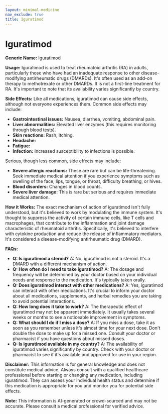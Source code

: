 ```yaml
---
layout: minimal-medicine
nav_exclude: true
title: Iguratimod
---
```


# Iguratimod

**Generic Name:** Iguratimod

**Usage:** Iguratimod is used to treat rheumatoid arthritis (RA) in adults, particularly those who have had an inadequate response to other disease-modifying antirheumatic drugs (DMARDs).  It's often used as an add-on therapy to methotrexate or other DMARDs.  It is not a first-line treatment for RA.  It's important to note that its availability varies significantly by country.

**Side Effects:**  Like all medications, iguratimod can cause side effects, although not everyone experiences them.  Common side effects may include:

* **Gastrointestinal issues:**  Nausea, diarrhea, vomiting, abdominal pain.
* **Liver abnormalities:** Elevated liver enzymes (this requires monitoring through blood tests).
* **Skin reactions:** Rash, itching.
* **Headache:**
* **Fatigue:**
* **Infection:**  Increased susceptibility to infections is possible.


Serious, though less common, side effects may include:

* **Severe allergic reactions:**  These are rare but can be life-threatening.  Seek immediate medical attention if you experience symptoms such as swelling of the face, lips, tongue, or throat, difficulty breathing, or hives.
* **Blood disorders:**  Changes in blood counts.
* **Severe liver damage:** This is rare but serious and requires immediate medical attention.


**How it Works:**  The exact mechanism of action of iguratimod isn't fully understood, but it's believed to work by modulating the immune system. It's thought to suppress the activity of certain immune cells, like T cells and macrophages, that contribute to the inflammation and joint damage characteristic of rheumatoid arthritis.  Specifically, it's believed to interfere with cytokine production and reduce the release of inflammatory mediators.  It's considered a disease-modifying antirheumatic drug (DMARD).

**FAQs:**

* **Q: Is iguratimod a steroid?** A: No, iguratimod is not a steroid.  It's a DMARD with a different mechanism of action.
* **Q: How often do I need to take iguratimod?** A: The dosage and frequency will be determined by your doctor based on your individual needs and response to the medication.  It's typically taken orally.
* **Q: Does iguratimod interact with other medications?** A:  Yes, iguratimod can interact with other medications. It's crucial to inform your doctor about all medications, supplements, and herbal remedies you are taking to avoid potential interactions.
* **Q: How long does it take to work?** A:  The therapeutic effect of iguratimod may not be apparent immediately.  It usually takes several weeks or months to see a noticeable improvement in symptoms.
* **Q:  What should I do if I miss a dose?** A: If you miss a dose, take it as soon as you remember unless it's almost time for your next dose.  Don't double the dose to make up for a missed one.  Consult your doctor or pharmacist if you have questions about missed doses.
* **Q:  Is iguratimod available in my country?** A:  The availability of iguratimod varies significantly by country. Check with your doctor or pharmacist to see if it's available and approved for use in your region.


**Disclaimer:** This information is for general knowledge and does not constitute medical advice.  Always consult with a qualified healthcare professional before starting or changing any medication, including iguratimod. They can assess your individual health status and determine if this medication is appropriate for you and monitor you for potential side effects.


**Note:** This information is AI-generated or crowd-sourced and may not be accurate. Please consult a medical professional for verified advice.